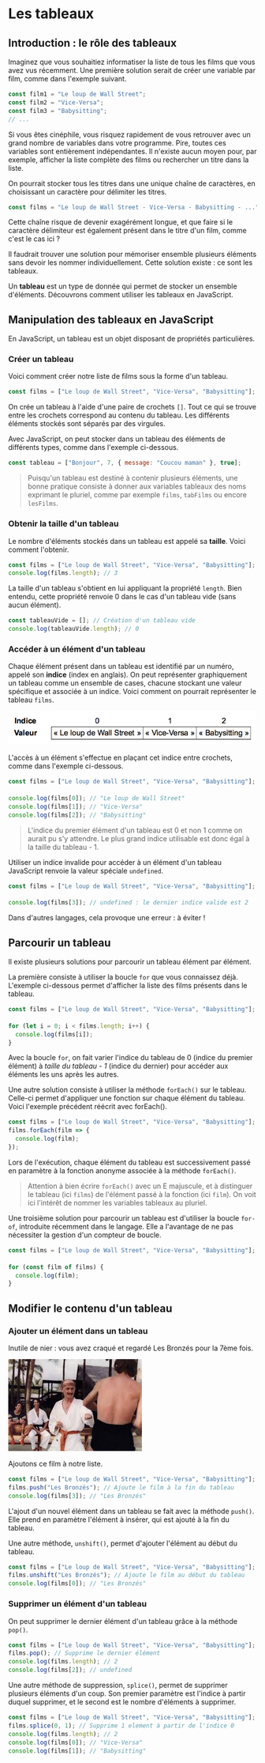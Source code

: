 Les tableaux
============

Introduction : le rôle des tableaux
-----------------------------------

Imaginez que vous souhaitiez informatiser la liste de tous les films que
vous avez vus récemment. Une première solution serait de créer une
variable par film, comme dans l'exemple suivant.

``` js
const film1 = "Le loup de Wall Street";
const film2 = "Vice-Versa";
const film3 = "Babysitting";
// ...
```

Si vous êtes cinéphile, vous risquez rapidement de vous retrouver avec
un grand nombre de variables dans votre programme. Pire, toutes ces
variables sont entièrement indépendantes. Il n'existe aucun moyen pour,
par exemple, afficher la liste complète des films ou rechercher un titre
dans la liste.

On pourrait stocker tous les titres dans une unique chaîne de
caractères, en choisissant un caractère pour délimiter les titres.

``` js
const films = "Le loup de Wall Street - Vice-Versa - Babysitting - ...";
```

Cette chaîne risque de devenir exagérément longue, et que faire si le
caractère délimiteur est également présent dans le titre d'un film,
comme c'est le cas ici ?

Il faudrait trouver une solution pour mémoriser ensemble plusieurs
éléments sans devoir les nommer individuellement. Cette solution existe
: ce sont les tableaux.

Un **tableau** est un type de donnée qui permet de stocker un ensemble
d'éléments. Découvrons comment utiliser les tableaux en JavaScript.

Manipulation des tableaux en JavaScript
---------------------------------------

En JavaScript, un tableau est un objet disposant de propriétés
particulières.

### Créer un tableau

Voici comment créer notre liste de films sous la forme d'un tableau.

``` js
const films = ["Le loup de Wall Street", "Vice-Versa", "Babysitting"];
```

On crée un tableau à l'aide d'une paire de crochets `[]`. Tout ce qui se
trouve entre les crochets correspond au contenu du tableau. Les
différents éléments stockés sont séparés par des virgules.

Avec JavaScript, on peut stocker dans un tableau des éléments de
différents types, comme dans l'exemple ci-dessous.

``` js
const tableau = ["Bonjour", 7, { message: "Coucou maman" }, true];
```

> Puisqu'un tableau est destiné à contenir plusieurs éléments, une bonne
> pratique consiste à donner aux variables tableaux des noms exprimant
> le pluriel, comme par exemple `films`, `tabFilms` ou encore
> `lesFilms`.

### Obtenir la taille d'un tableau

Le nombre d'éléments stockés dans un tableau est appelé sa **taille**.
Voici comment l'obtenir.

``` js
const films = ["Le loup de Wall Street", "Vice-Versa", "Babysitting"];
console.log(films.length); // 3
```

La taille d'un tableau s'obtient en lui appliquant la propriété
`length`. Bien entendu, cette propriété renvoie 0 dans le cas d'un
tableau vide (sans aucun élément).

``` js
const tableauVide = []; // Création d'un tableau vide
console.log(tableauVide.length); // 0
```

### Accéder à un élément d'un tableau

Chaque élément présent dans un tableau est identifié par un numéro,
appelé son **indice** (index en anglais). On peut représenter
graphiquement un tableau comme un ensemble de cases, chacune stockant
une valeur spécifique et associée à un indice. Voici comment on pourrait
représenter le tableau `films`.

![Représentation du tableau](images/chapter07-01.png)

L'accès à un élément s'effectue en plaçant cet indice entre crochets,
comme dans l'exemple ci-dessous.

``` js
const films = ["Le loup de Wall Street", "Vice-Versa", "Babysitting"];

console.log(films[0]); // "Le loup de Wall Street"
console.log(films[1]); // "Vice-Versa"
console.log(films[2]); // "Babysitting"
```

> L'indice du premier élément d'un tableau est 0 et non 1 comme on
> aurait pu s'y attendre. Le plus grand indice utilisable est donc égal
> à la taille du tableau - 1.

Utiliser un indice invalide pour accéder à un élément d'un tableau
JavaScript renvoie la valeur spéciale `undefined`.

``` js
const films = ["Le loup de Wall Street", "Vice-Versa", "Babysitting"];

console.log(films[3]); // undefined : le dernier indice valide est 2
```

Dans d'autres langages, cela provoque une erreur : à éviter !

Parcourir un tableau
--------------------

Il existe plusieurs solutions pour parcourir un tableau élément par
élément.

La première consiste à utiliser la boucle `for` que vous connaissez
déjà. L'exemple ci-dessous permet d'afficher la liste des films présents
dans le tableau.

``` js
const films = ["Le loup de Wall Street", "Vice-Versa", "Babysitting"];

for (let i = 0; i < films.length; i++) {
  console.log(films[i]);
}
```

Avec la boucle `for`, on fait varier l'indice du tableau de 0 (indice du
premier élément) à *taille du tableau - 1* (indice du dernier) pour
accéder aux éléments les uns après les autres.

Une autre solution consiste à utiliser la méthode `forEach()` sur le
tableau. Celle-ci permet d'appliquer une fonction sur chaque élément du
tableau. Voici l'exemple précédent réécrit avec forEach().

``` js
const films = ["Le loup de Wall Street", "Vice-Versa", "Babysitting"];
films.forEach(film => {
  console.log(film);
});
```

Lors de l'exécution, chaque élément du tableau est successivement passé
en paramètre à la fonction anonyme associée à la méthode `forEach()`.

> Attention à bien écrire `forEach()` avec un E majuscule, et à
> distinguer le tableau (ici `films`) de l'élément passé à la fonction
> (ici `film`). On voit ici l'intérêt de nommer les variables tableaux
> au pluriel.

Une troisième solution pour parcourir un tableau est d'utiliser la
boucle `for-of`, introduite récemment dans le langage. Elle a l'avantage
de ne pas nécessiter la gestion d'un compteur de boucle.

``` js
const films = ["Le loup de Wall Street", "Vice-Versa", "Babysitting"];

for (const film of films) {
  console.log(film);
}
```

Modifier le contenu d'un tableau
--------------------------------

### Ajouter un élément dans un tableau

Inutile de nier : vous avez craqué et regardé Les Bronzés pour la 7ème
fois.

![Jean-Claude, pense à ta licence !](images/chapter07-02.jpeg)

Ajoutons ce film à notre liste.

``` js
const films = ["Le loup de Wall Street", "Vice-Versa", "Babysitting"];
films.push("Les Bronzés"); // Ajoute le film à la fin du tableau
console.log(films[3]); // "Les Bronzés"
```

L'ajout d'un nouvel élément dans un tableau se fait avec la méthode
`push()`. Elle prend en paramètre l'élément à insérer, qui est ajouté à
la fin du tableau.

Une autre méthode, `unshift()`, permet d'ajouter l'élément au début du
tableau.

``` js
const films = ["Le loup de Wall Street", "Vice-Versa", "Babysitting"];
films.unshift("Les Bronzés"); // Ajoute le film au début du tableau
console.log(films[0]); // "Les Bronzés"
```

### Supprimer un élément d'un tableau

On peut supprimer le dernier élément d'un tableau grâce à la méthode
`pop()`.

``` js
const films = ["Le loup de Wall Street", "Vice-Versa", "Babysitting"];
films.pop(); // Supprime le dernier élément
console.log(films.length); // 2
console.log(films[2]); // undefined
```

Une autre méthode de suppression, `splice()`, permet de supprimer
plusieurs éléments d'un coup. Son premier paramètre est l'indice à
partir duquel supprimer, et le second est le nombre d'éléments à
supprimer.

``` js
const films = ["Le loup de Wall Street", "Vice-Versa", "Babysitting"];
films.splice(0, 1); // Supprime 1 element à partir de l'indice 0
console.log(films.length); // 2
console.log(films[0]); // "Vice-Versa"
console.log(films[1]); // "Babysitting"
```
